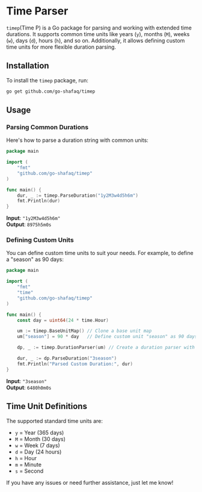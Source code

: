 # Time Parser

`timep`(Time P) is a Go package for parsing and working with extended time durations. It supports common time units like years (`y`), months (`M`), weeks (`w`), days (`d`), hours (`h`), and so on. Additionally, it allows defining custom time units for more flexible duration parsing.

## Installation

To install the `timep` package, run:

```bash
go get github.com/go-shafaq/timep
```

## Usage

### Parsing Common Durations

Here's how to parse a duration string with common units:

```go
package main

import (
	"fmt"
	"github.com/go-shafaq/timep"
)

func main() {
	dur, _ := timep.ParseDuration("1y2M3w4d5h6m")
	fmt.Println(dur)
}

```

**Input**: `"1y2M3w4d5h6m"`  
**Output**: `8975h5m0s`

### Defining Custom Units

You can define custom time units to suit your needs. For example, to define a "season" as 90 days:

```go
package main

import (
	"fmt"
	"time"
	"github.com/go-shafaq/timep"
)

func main() {
	const day = uint64(24 * time.Hour)

	um := timep.BaseUnitMap() // Clone a base unit map
	um["season"] = 90 * day   // Define custom unit "season" as 90 days

	dp, _ := timep.DurationParser(um) // Create a duration parser with the custom units

	dur, _ := dp.ParseDuration("3season")
	fmt.Println("Parsed Custom Duration:", dur)
}

```

**Input**: `"3season"`  
**Output**: `6480h0m0s`

## Time Unit Definitions

The supported standard time units are:

- `y` = Year (365 days)
- `M` = Month (30 days)
- `w` = Week (7 days)
- `d` = Day (24 hours)
- `h` = Hour
- `m` = Minute
- `s` = Second


If you have any issues or need further assistance, just let me know!

